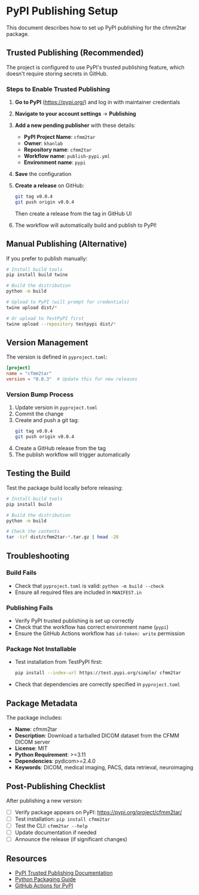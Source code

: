 # PyPI Publishing Setup

This document describes how to set up PyPI publishing for the cfmm2tar package.

## Trusted Publishing (Recommended)

The project is configured to use PyPI's trusted publishing feature, which doesn't require storing secrets in GitHub.

### Steps to Enable Trusted Publishing

1. **Go to PyPI** (https://pypi.org/) and log in with maintainer credentials

2. **Navigate to your account settings** → **Publishing**

3. **Add a new pending publisher** with these details:
   - **PyPI Project Name**: `cfmm2tar`
   - **Owner**: `khanlab`
   - **Repository name**: `cfmm2tar`
   - **Workflow name**: `publish-pypi.yml`
   - **Environment name**: `pypi`

4. **Save** the configuration

5. **Create a release** on GitHub:
   ```bash
   git tag v0.0.4
   git push origin v0.0.4
   ```
   Then create a release from the tag in GitHub UI

6. The workflow will automatically build and publish to PyPI!

## Manual Publishing (Alternative)

If you prefer to publish manually:

```bash
# Install build tools
pip install build twine

# Build the distribution
python -m build

# Upload to PyPI (will prompt for credentials)
twine upload dist/*

# Or upload to TestPyPI first
twine upload --repository testpypi dist/*
```

## Version Management

The version is defined in `pyproject.toml`:

```toml
[project]
name = "cfmm2tar"
version = "0.0.3"  # Update this for new releases
```

### Version Bump Process

1. Update version in `pyproject.toml`
2. Commit the change
3. Create and push a git tag:
   ```bash
   git tag v0.0.4
   git push origin v0.0.4
   ```
4. Create a GitHub release from the tag
5. The publish workflow will trigger automatically

## Testing the Build

Test the package build locally before releasing:

```bash
# Install build tools
pip install build

# Build the distribution
python -m build

# Check the contents
tar -tzf dist/cfmm2tar-*.tar.gz | head -20
```

## Troubleshooting

### Build Fails
- Check that `pyproject.toml` is valid: `python -m build --check`
- Ensure all required files are included in `MANIFEST.in`

### Publishing Fails
- Verify PyPI trusted publishing is set up correctly
- Check that the workflow has correct environment name (`pypi`)
- Ensure the GitHub Actions workflow has `id-token: write` permission

### Package Not Installable
- Test installation from TestPyPI first:
  ```bash
  pip install --index-url https://test.pypi.org/simple/ cfmm2tar
  ```
- Check that dependencies are correctly specified in `pyproject.toml`

## Package Metadata

The package includes:
- **Name**: cfmm2tar
- **Description**: Download a tarballed DICOM dataset from the CFMM DICOM server
- **License**: MIT
- **Python Requirement**: >=3.11
- **Dependencies**: pydicom>=2.4.0
- **Keywords**: DICOM, medical imaging, PACS, data retrieval, neuroimaging

## Post-Publishing Checklist

After publishing a new version:

- [ ] Verify package appears on PyPI: https://pypi.org/project/cfmm2tar/
- [ ] Test installation: `pip install cfmm2tar`
- [ ] Test the CLI: `cfmm2tar --help`
- [ ] Update documentation if needed
- [ ] Announce the release (if significant changes)

## Resources

- [PyPI Trusted Publishing Documentation](https://docs.pypi.org/trusted-publishers/)
- [Python Packaging Guide](https://packaging.python.org/)
- [GitHub Actions for PyPI](https://github.com/marketplace/actions/pypi-publish)
